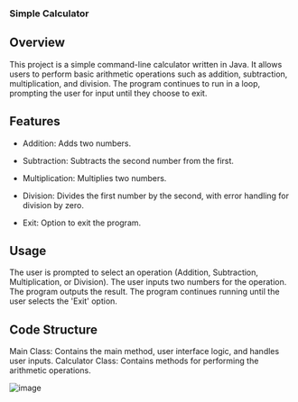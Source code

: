 
### Simple Calculator
## Overview
This project is a simple command-line calculator written in Java. It allows users to perform basic arithmetic operations such as addition, subtraction, multiplication, and division. The program continues to run in a loop, prompting the user for input until they choose to exit.

## Features
+ Addition: Adds two numbers.
- Subtraction: Subtracts the second number from the first.
* Multiplication: Multiplies two numbers.
+ Division: Divides the first number by the second, with error handling for division by zero.
- Exit: Option to exit the program.

 ##  Usage
The user is prompted to select an operation (Addition, Subtraction, Multiplication, or Division).
The user inputs two numbers for the operation.
The program outputs the result.
The program continues running until the user selects the 'Exit' option.
## Code Structure
Main Class: Contains the main method, user interface logic, and handles user inputs.
Calculator Class: Contains methods for performing the arithmetic operations.





![image](https://github.com/user-attachments/assets/9206aa44-7f8f-4a5e-966a-05a6fc338374)
